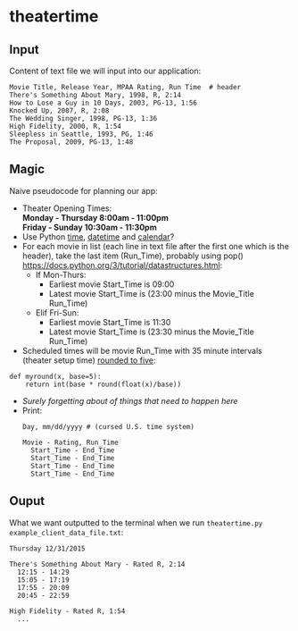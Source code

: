 # theatertime

## Input

Content of text file we will input into our application:

```
Movie Title, Release Year, MPAA Rating, Run Time  # header
There's Something About Mary, 1998, R, 2:14  
How to Lose a Guy in 10 Days, 2003, PG-13, 1:56  
Knocked Up, 2007, R, 2:08  
The Wedding Singer, 1998, PG-13, 1:36  
High Fidelity, 2000, R, 1:54  
Sleepless in Seattle, 1993, PG, 1:46  
The Proposal, 2009, PG-13, 1:48
```

## Magic

Naive pseudocode for planning our app:

* Theater Opening Times:  
    **Monday - Thursday 8:00am - 11:00pm**  
    **Friday - Sunday 10:30am - 11:30pm**
* Use Python [time](https://docs.python.org/2/library/time.html), [datetime](https://docs.python.org/2/library/datetime.html#module-datetime) and [calendar](https://docs.python.org/2/library/calendar.html#module-calendar)?
* For each movie in list (each line in text file after the first one which is the header), take the last item (Run_Time), probably using pop() https://docs.python.org/3/tutorial/datastructures.html:
  * If Mon-Thurs:
    * Earliest movie Start_Time is 09:00
    * Latest movie Start_Time is (23:00 minus the Movie_Title Run_Time)
  * Elif Fri-Sun: 
    * Earliest movie Start_Time is 11:30
    * Latest movie Start_Time is (23:30 minus the Movie_Title Run_Time)
* Scheduled times will be movie Run_Time with 35 minute intervals (theater setup time) [rounded to five](https://stackoverflow.com/questions/2272149/round-to-5-or-other-number-in-python):
```
def myround(x, base=5):
    return int(base * round(float(x)/base))
```
* *Surely forgetting about of things that need to happen here*
* Print:  
    ```
    Day, mm/dd/yyyy # (cursed U.S. time system)  
    
    Movie - Rating, Run_Time  
      Start_Time - End_Time  
      Start_Time - End_Time  
      Start_Time - End_Time  
      Start_Time - End_Time  
    ```
  
## Ouput

What we want outputted to the terminal when we run `theatertime.py example_client_data_file.txt`:

```
Thursday 12/31/2015  

There's Something About Mary - Rated R, 2:14  
  12:15 - 14:29  
  15:05 - 17:19  
  17:55 - 20:09  
  20:45 - 22:59  

High Fidelity - Rated R, 1:54  
  ...
```
